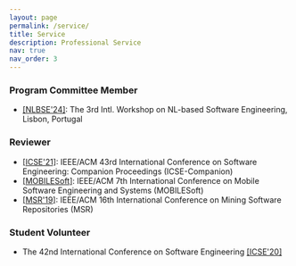 ```yaml
---
layout: page
permalink: /service/
title: Service
description: Professional Service
nav: true
nav_order: 3
---
```


### Program Committee Member
- [[NLBSE'24]](https://nlbse2024.github.io/): The 3rd Intl. Workshop on NL-based Software Engineering, Lisbon, Portugal

### Reviewer
- [[ICSE'21]](https://doi.ieeecomputersociety.org/10.1109/ICSE-Companion52605.2021.00008): IEEE/ACM 43rd International Conference on Software Engineering: Companion Proceedings (ICSE-Companion)
- [[MOBILESoft]](https://ieeexplore.ieee.org/abstract/document/10187603): IEEE/ACM 7th International Conference on Mobile Software Engineering and Systems (MOBILESoft)
- [[MSR'19]](https://ieeexplore.ieee.org/abstract/document/8816769): IEEE/ACM 16th International Conference on Mining Software Repositories (MSR)

### Student Volunteer 
- The 42nd International Conference on Software Engineering [[ICSE'20]](https://conf.researchr.org/home/icse-2020)